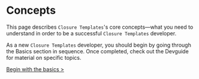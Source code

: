 # Concepts


This page describes `Closure Templates`'s core concepts—what you need to understand
in order to be a successful `Closure Templates` developer.

As a new `Closure Templates` developer, you should begin by going through the
Basics section in sequence. Once completed, check out the Devguide for material
on specific topics.

<section class="nextButton"><a href="templates.md">Begin with the basics ></a></section>
